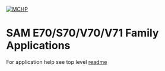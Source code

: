 [![MCHP](https://www.microchip.com/ResourcePackages/Microchip/assets/dist/images/logo.png)](https://www.microchip.com)

# SAM E70/S70/V70/V71 Family Applications

For application help see top level [readme](../readme.md)





